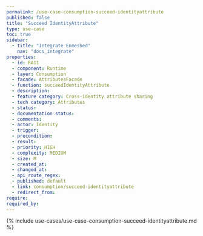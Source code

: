 ```yaml
---
permalink: /use-case-consumption-succeed-identityattribute
published: false
title: "Succeed IdentityAttribute"
type: use-case
toc: true
sidebar:
  - title: "Integrate Enmeshed"
    nav: "docs_integrate"
properties:
  - id: RA11
  - component: Runtime
  - layer: Consumption
  - facade: AttributesFacade
  - function: succeedIdentityAttribute
  - description:
  - feature category: Cross-identity attribute sharing
  - tech category: Attributes
  - status:
  - documentation status:
  - comments:
  - actor: Identity
  - trigger:
  - precondition:
  - result:
  - priority: HIGH
  - complexity: MEDIUM
  - size: M
  - created_at:
  - changed_at:
  - api_route_regex:
  - published: default
  - link: consumption/succeed-identityattribute
  - redirect_from:
require:
required_by:
---
```


{% include use-cases/use-case-consumption-succeed-identityattribute.md %}
